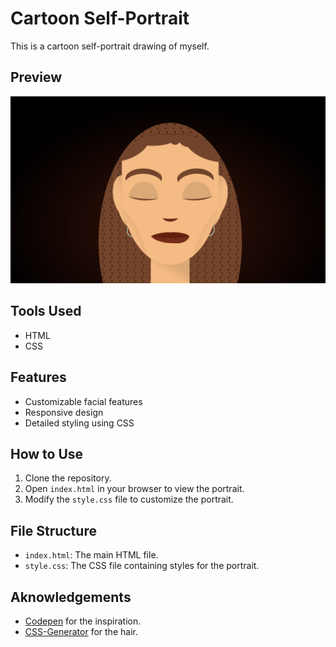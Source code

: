 # Cartoon Self-Portrait

This is a cartoon self-portrait drawing of myself. 

## Preview
![img.png](img.png)

## Tools Used
- HTML
- CSS

## Features
- Customizable facial features
- Responsive design
- Detailed styling using CSS

## How to Use
1. Clone the repository.
2. Open `index.html` in your browser to view the portrait.
3. Modify the `style.css` file to customize the portrait.

## File Structure
- `index.html`: The main HTML file.
- `style.css`: The CSS file containing styles for the portrait.

## Aknowledgements
- [Codepen](https://codepen.io/alvaromontoro/pen/mdPpELL) for the inspiration.
- [CSS-Generator](https://css-generators.com/) for the hair.

